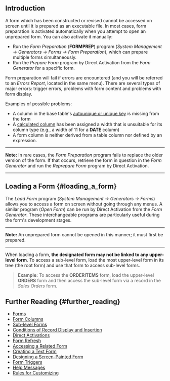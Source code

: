 ## Introduction

A form which has been constructed or revised cannot be accessed on
screen until it is prepared as an executable file. In most cases, form
preparation is activated automatically when you attempt to open an
unprepared form. You can also activate it manually:

-   Run the *Form Preparation* (**FORMPREP**) program (*System
    Management → Generators → Forms → Form Preparation*), which can
    prepare multiple forms simultaneously.
-   Run the *Prepare Form* program by Direct Activation from the *Form
    Generator* for a specific form.

Form preparation will fail if errors are encountered (and you will be
referred to an *Errors Report*, located in the same menu). There are
several types of major errors: trigger errors, problems with form
content and problems with form display.

Examples of possible problems:

-   A column in the base table's [autounique or unique
    key](Keys "wikilink") is missing from the form
-   A [calculated
    column](Form_Column_Attributes#Calculated_Columns "wikilink") has
    been assigned a width that is unsuitable for its column type (e.g.,
    a width of 11 for a **DATE** column)
-   A form column is neither derived from a table column nor defined by
    an expression.

------------------------------------------------------------------------

**Note:** In rare cases, the *Form Preparation* program fails to replace
the older version of the form. If that occurs, retrieve the form in
question in the *Form Generator* and run the *Reprepare Form* program by
Direct Activation.

------------------------------------------------------------------------

## Loading a Form {#loading_a_form}

The *Load Form* program (*System Management → Generators → Forms*)
allows you to access a form on screen without going through any menus. A
similar program (*Open Form*) can be run by Direct Activation from the
*Form Generator*. These interchangeable programs are particularly useful
during the form's development stages.

------------------------------------------------------------------------

**Note:** An unprepared form cannot be opened in this manner; it must
first be prepared.

------------------------------------------------------------------------

When loading a form, **the designated form may not be linked to any
upper-level form**. To access a sub-level form, load the most
upper-level form in its tree (the root form) and use that form to access
sub-level forms.

> **Example:** To access the **ORDERITEMS** form, load the upper-level
> **ORDERS** form and then access the sub-level form via a record in the
> *Sales Orders* form.

## Further Reading {#further_reading}

-   [Forms](Forms "wikilink")
-   [Form Columns](Form_Columns "wikilink")
-   [Sub-level Forms](Sub-level_Forms "wikilink")
-   [Conditions of Record Display and
    Insertion](Conditions_of_Record_Display_and_Insertion "wikilink")
-   [Direct Activations](Direct_Activations "wikilink")
-   [Form Refresh](Form_Refresh "wikilink")
-   [Accessing a Related Form](Accessing_a_Related_Form "wikilink")
-   [Creating a Text Form](Creating_a_Text_Form "wikilink")
-   [Designing a Screen-Painted
    Form](Designing_a_Screen-Painted_Form "wikilink")
-   [Form Triggers](Form_Triggers "wikilink")
-   [Help Messages](Help_Messages "wikilink")
-   [Rules for Customizing](Rules_for_Customizing "wikilink")
